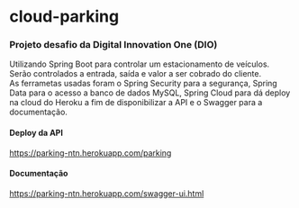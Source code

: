 # cloud-parking
### Projeto desafio da Digital Innovation One (DIO)


Utilizando Spring Boot para controlar um estacionamento de veículos. Serão controlados a entrada, saída e valor a ser cobrado do cliente.  
As ferrametas usadas foram  o Spring Security  para a segurança, Spring Data para o acesso a banco de dados MySQL, Spring Cloud para dá deploy na cloud do Heroku a fim de disponibilizar a API e o Swagger para a documentação.

#### Deploy da API
https://parking-ntn.herokuapp.com/parking

#### Documentação
https://parking-ntn.herokuapp.com/swagger-ui.html

